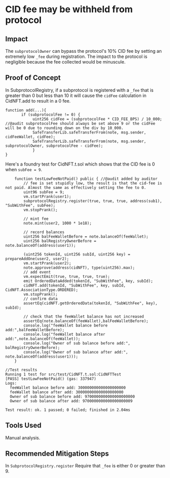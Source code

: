 # CID fee may be withheld from protocol

## Impact
The `subprotocolOwner` can bypass the protocol's 10% CID fee by setting an extremely low `_fee` during registration. The impact to the protocol is negligible because the fee collected would be minuscule.

## Proof of Concept
In SubprotocolRegistry, if a subprotocol is registered with a `_fee` that is greater than 0 but less than 10 it will cause the `cidFee` calculation in CidNFT.add to result in a 0 fee.

```solidity
function add(...){
       if (subprotocolFee != 0) {
            uint256 cidFee = (subprotocolFee * CID_FEE_BPS) / 10_000; //@audit subprotocolFee should always be set above 9 or the cidFee will be 0 due to rounding down on the div by 10_000.
            SafeTransferLib.safeTransferFrom(note, msg.sender, cidFeeWallet, cidFee);
            SafeTransferLib.safeTransferFrom(note, msg.sender, subprotocolOwner, subprotocolFee - cidFee);
            }
}
```

Here's a foundry test for CidNFT.t.sol which shows that the CID fee is 0 when `subFee = 9`.

```
    function testLowFeeNotPaid() public { //@audit added by auditor
        // fee is set stupidly low, the result is that the cid-fee is not paid. Almost the same as effectively setting the fee to 0.
        uint96 subFee = 9;
        vm.startPrank(user1);
        subprotocolRegistry.register(true, true, true, address(sub1), "SubWithFee", subFee);
        vm.stopPrank();

        // mint fee
        note.mint(user2, 1000 * 1e18);

        // record balances
        uint256 balFeeWalletBefore = note.balanceOf(feeWallet);
        uint256 balRegistryOwnerBefore = note.balanceOf(address(user1));

        (uint256 tokenId, uint256 subId, uint256 key) = prepareAddOne(user2, user2);
        vm.startPrank(user2);
        note.approve(address(cidNFT), type(uint256).max);
        // add event
        vm.expectEmit(true, true, true, true);
        emit OrderedDataAdded(tokenId, "SubWithFee", key, subId);
        cidNFT.add(tokenId, "SubWithFee", key, subId, CidNFT.AssociationType.ORDERED);
        vm.stopPrank();
        // confirm data
        assertEq(cidNFT.getOrderedData(tokenId, "SubWithFee", key), subId);

        // check that the feeWallet balance has not increased
        assertEq(note.balanceOf(feeWallet),balFeeWalletBefore);
        console.log("feeWallet balance before add:",balFeeWalletBefore);
        console.log("feeWallet balance after add:",note.balanceOf(feeWallet));
        console.log("Owner of sub balance before add:", balRegistryOwnerBefore);
        console.log("Owner of sub balance after add:", note.balanceOf(address(user1)));
    }
```

```solidity
//Test results
Running 1 test for src/test/CidNFT.t.sol:CidNFTTest
[PASS] testLowFeeNotPaid() (gas: 337947)
Logs:
  feeWallet balance before add: 300000000000000000000
  feeWallet balance after add: 300000000000000000000
  Owner of sub balance before add: 9700000000000000000000
  Owner of sub balance after add: 9700000000000000000009

Test result: ok. 1 passed; 0 failed; finished in 2.04ms
```

## Tools Used
Manual analysis.

## Recommended Mitigation Steps
In `SubprotocolRegistry.register` Require that `_fee` is either 0 or greater than 9. 